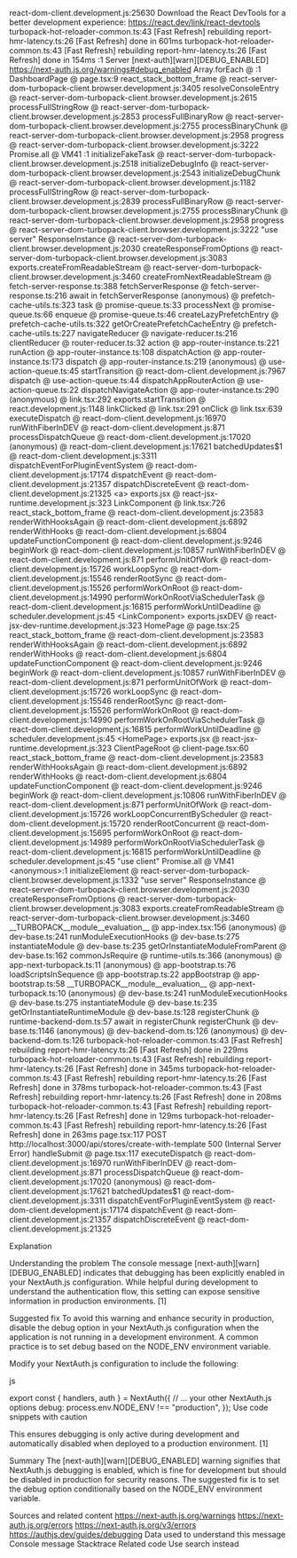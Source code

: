 react-dom-client.development.js:25630 Download the React DevTools for a better development experience: https://react.dev/link/react-devtools
turbopack-hot-reloader-common.ts:43 [Fast Refresh] rebuilding
report-hmr-latency.ts:26 [Fast Refresh] done in 601ms
turbopack-hot-reloader-common.ts:43 [Fast Refresh] rebuilding
report-hmr-latency.ts:26 [Fast Refresh] done in 154ms
<anonymous>:1  Server  [next-auth][warn][DEBUG_ENABLED] 
https://next-auth.js.org/warnings#debug_enabled
Array.forEach @ <anonymous>:1
DashboardPage @ page.tsx:9
react_stack_bottom_frame @ react-server-dom-turbopack-client.browser.development.js:3405
resolveConsoleEntry @ react-server-dom-turbopack-client.browser.development.js:2615
processFullStringRow @ react-server-dom-turbopack-client.browser.development.js:2853
processFullBinaryRow @ react-server-dom-turbopack-client.browser.development.js:2755
processBinaryChunk @ react-server-dom-turbopack-client.browser.development.js:2958
progress @ react-server-dom-turbopack-client.browser.development.js:3222
<DashboardPage>
Promise.all @ VM41 <anonymous>:1
initializeFakeTask @ react-server-dom-turbopack-client.browser.development.js:2518
initializeDebugInfo @ react-server-dom-turbopack-client.browser.development.js:2543
initializeDebugChunk @ react-server-dom-turbopack-client.browser.development.js:1182
processFullStringRow @ react-server-dom-turbopack-client.browser.development.js:2839
processFullBinaryRow @ react-server-dom-turbopack-client.browser.development.js:2755
processBinaryChunk @ react-server-dom-turbopack-client.browser.development.js:2958
progress @ react-server-dom-turbopack-client.browser.development.js:3222
"use server"
ResponseInstance @ react-server-dom-turbopack-client.browser.development.js:2030
createResponseFromOptions @ react-server-dom-turbopack-client.browser.development.js:3083
exports.createFromReadableStream @ react-server-dom-turbopack-client.browser.development.js:3460
createFromNextReadableStream @ fetch-server-response.ts:388
fetchServerResponse @ fetch-server-response.ts:216
await in fetchServerResponse
(anonymous) @ prefetch-cache-utils.ts:323
task @ promise-queue.ts:33
processNext @ promise-queue.ts:66
enqueue @ promise-queue.ts:46
createLazyPrefetchEntry @ prefetch-cache-utils.ts:322
getOrCreatePrefetchCacheEntry @ prefetch-cache-utils.ts:227
navigateReducer @ navigate-reducer.ts:216
clientReducer @ router-reducer.ts:32
action @ app-router-instance.ts:221
runAction @ app-router-instance.ts:108
dispatchAction @ app-router-instance.ts:173
dispatch @ app-router-instance.ts:219
(anonymous) @ use-action-queue.ts:45
startTransition @ react-dom-client.development.js:7967
dispatch @ use-action-queue.ts:44
dispatchAppRouterAction @ use-action-queue.ts:22
dispatchNavigateAction @ app-router-instance.ts:290
(anonymous) @ link.tsx:292
exports.startTransition @ react.development.js:1148
linkClicked @ link.tsx:291
onClick @ link.tsx:639
executeDispatch @ react-dom-client.development.js:16970
runWithFiberInDEV @ react-dom-client.development.js:871
processDispatchQueue @ react-dom-client.development.js:17020
(anonymous) @ react-dom-client.development.js:17621
batchedUpdates$1 @ react-dom-client.development.js:3311
dispatchEventForPluginEventSystem @ react-dom-client.development.js:17174
dispatchEvent @ react-dom-client.development.js:21357
dispatchDiscreteEvent @ react-dom-client.development.js:21325
<a>
exports.jsx @ react-jsx-runtime.development.js:323
LinkComponent @ link.tsx:726
react_stack_bottom_frame @ react-dom-client.development.js:23583
renderWithHooksAgain @ react-dom-client.development.js:6892
renderWithHooks @ react-dom-client.development.js:6804
updateFunctionComponent @ react-dom-client.development.js:9246
beginWork @ react-dom-client.development.js:10857
runWithFiberInDEV @ react-dom-client.development.js:871
performUnitOfWork @ react-dom-client.development.js:15726
workLoopSync @ react-dom-client.development.js:15546
renderRootSync @ react-dom-client.development.js:15526
performWorkOnRoot @ react-dom-client.development.js:14990
performWorkOnRootViaSchedulerTask @ react-dom-client.development.js:16815
performWorkUntilDeadline @ scheduler.development.js:45
<LinkComponent>
exports.jsxDEV @ react-jsx-dev-runtime.development.js:323
HomePage @ page.tsx:25
react_stack_bottom_frame @ react-dom-client.development.js:23583
renderWithHooksAgain @ react-dom-client.development.js:6892
renderWithHooks @ react-dom-client.development.js:6804
updateFunctionComponent @ react-dom-client.development.js:9246
beginWork @ react-dom-client.development.js:10857
runWithFiberInDEV @ react-dom-client.development.js:871
performUnitOfWork @ react-dom-client.development.js:15726
workLoopSync @ react-dom-client.development.js:15546
renderRootSync @ react-dom-client.development.js:15526
performWorkOnRoot @ react-dom-client.development.js:14990
performWorkOnRootViaSchedulerTask @ react-dom-client.development.js:16815
performWorkUntilDeadline @ scheduler.development.js:45
<HomePage>
exports.jsx @ react-jsx-runtime.development.js:323
ClientPageRoot @ client-page.tsx:60
react_stack_bottom_frame @ react-dom-client.development.js:23583
renderWithHooksAgain @ react-dom-client.development.js:6892
renderWithHooks @ react-dom-client.development.js:6804
updateFunctionComponent @ react-dom-client.development.js:9246
beginWork @ react-dom-client.development.js:10806
runWithFiberInDEV @ react-dom-client.development.js:871
performUnitOfWork @ react-dom-client.development.js:15726
workLoopConcurrentByScheduler @ react-dom-client.development.js:15720
renderRootConcurrent @ react-dom-client.development.js:15695
performWorkOnRoot @ react-dom-client.development.js:14989
performWorkOnRootViaSchedulerTask @ react-dom-client.development.js:16815
performWorkUntilDeadline @ scheduler.development.js:45
"use client"
Promise.all @ VM41 <anonymous>:1
initializeElement @ react-server-dom-turbopack-client.browser.development.js:1332
"use server"
ResponseInstance @ react-server-dom-turbopack-client.browser.development.js:2030
createResponseFromOptions @ react-server-dom-turbopack-client.browser.development.js:3083
exports.createFromReadableStream @ react-server-dom-turbopack-client.browser.development.js:3460
__TURBOPACK__module__evaluation__ @ app-index.tsx:156
(anonymous) @ dev-base.ts:241
runModuleExecutionHooks @ dev-base.ts:275
instantiateModule @ dev-base.ts:235
getOrInstantiateModuleFromParent @ dev-base.ts:162
commonJsRequire @ runtime-utils.ts:366
(anonymous) @ app-next-turbopack.ts:11
(anonymous) @ app-bootstrap.ts:76
loadScriptsInSequence @ app-bootstrap.ts:22
appBootstrap @ app-bootstrap.ts:58
__TURBOPACK__module__evaluation__ @ app-next-turbopack.ts:10
(anonymous) @ dev-base.ts:241
runModuleExecutionHooks @ dev-base.ts:275
instantiateModule @ dev-base.ts:235
getOrInstantiateRuntimeModule @ dev-base.ts:128
registerChunk @ runtime-backend-dom.ts:57
await in registerChunk
registerChunk @ dev-base.ts:1146
(anonymous) @ dev-backend-dom.ts:126
(anonymous) @ dev-backend-dom.ts:126
turbopack-hot-reloader-common.ts:43 [Fast Refresh] rebuilding
report-hmr-latency.ts:26 [Fast Refresh] done in 229ms
turbopack-hot-reloader-common.ts:43 [Fast Refresh] rebuilding
report-hmr-latency.ts:26 [Fast Refresh] done in 345ms
turbopack-hot-reloader-common.ts:43 [Fast Refresh] rebuilding
report-hmr-latency.ts:26 [Fast Refresh] done in 378ms
turbopack-hot-reloader-common.ts:43 [Fast Refresh] rebuilding
report-hmr-latency.ts:26 [Fast Refresh] done in 208ms
turbopack-hot-reloader-common.ts:43 [Fast Refresh] rebuilding
report-hmr-latency.ts:26 [Fast Refresh] done in 129ms
turbopack-hot-reloader-common.ts:43 [Fast Refresh] rebuilding
report-hmr-latency.ts:26 [Fast Refresh] done in 263ms
page.tsx:117  POST http://localhost:3000/api/stores/create-with-template 500 (Internal Server Error)
handleSubmit @ page.tsx:117
executeDispatch @ react-dom-client.development.js:16970
runWithFiberInDEV @ react-dom-client.development.js:871
processDispatchQueue @ react-dom-client.development.js:17020
(anonymous) @ react-dom-client.development.js:17621
batchedUpdates$1 @ react-dom-client.development.js:3311
dispatchEventForPluginEventSystem @ react-dom-client.development.js:17174
dispatchEvent @ react-dom-client.development.js:21357
dispatchDiscreteEvent @ react-dom-client.development.js:21325


Explanation

Understanding the problem
The console message [next-auth][warn][DEBUG_ENABLED] indicates that debugging has been explicitly enabled in your NextAuth.js configuration. While helpful during development to understand the authentication flow, this setting can expose sensitive information in production environments. [1]

Suggested fix
To avoid this warning and enhance security in production, disable the debug option in your NextAuth.js configuration when the application is not running in a development environment. A common practice is to set debug based on the NODE_ENV environment variable.

Modify your NextAuth.js configuration to include the following:

js

export const { handlers, auth } = NextAuth({
  // ... your other NextAuth.js options
  debug: process.env.NODE_ENV !== "production",
});
Use code snippets with caution

This ensures debugging is only active during development and automatically disabled when deployed to a production environment. [1]

Summary
The [next-auth][warn][DEBUG_ENABLED] warning signifies that NextAuth.js debugging is enabled, which is fine for development but should be disabled in production for security reasons. The suggested fix is to set the debug option conditionally based on the NODE_ENV environment variable.

Sources and related content
https://next-auth.js.org/warnings
https://next-auth.js.org/errors
https://next-auth.js.org/v3/errors
https://authjs.dev/guides/debugging
Data used to understand this message
Console message
Stacktrace
Related code
Use search instead